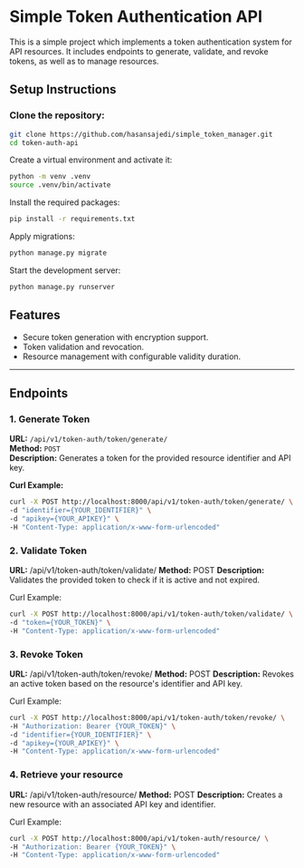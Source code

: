 # Simple Token Authentication API

This is a simple project which implements a token authentication system for API resources. It includes endpoints to generate, validate, and revoke tokens, as well as to manage resources.

## Setup Instructions

### Clone the repository:
```bash
git clone https://github.com/hasansajedi/simple_token_manager.git
cd token-auth-api
```
Create a virtual environment and activate it:
```bash
python -m venv .venv
source .venv/bin/activate
```

Install the required packages:
```bash
pip install -r requirements.txt
```

Apply migrations:
```bash
python manage.py migrate
```

Start the development server:
```bash
python manage.py runserver
```

## Features

- Secure token generation with encryption support.
- Token validation and revocation.
- Resource management with configurable validity duration.

---

## Endpoints

### 1. Generate Token
**URL:** `/api/v1/token-auth/token/generate/`  
**Method:** `POST`  
**Description:** Generates a token for the provided resource identifier and API key.  

**Curl Example:**
```bash
curl -X POST http://localhost:8000/api/v1/token-auth/token/generate/ \
-d "identifier={YOUR_IDENTIFIER}" \
-d "apikey={YOUR_APIKEY}" \
-H "Content-Type: application/x-www-form-urlencoded"
```

### 2. Validate Token

**URL:** /api/v1/token-auth/token/validate/
**Method:** POST
**Description:** Validates the provided token to check if it is active and not expired.

Curl Example:
```bash
curl -X POST http://localhost:8000/api/v1/token-auth/token/validate/ \
-d "token={YOUR_TOKEN}" \
-H "Content-Type: application/x-www-form-urlencoded"
```

### 3. Revoke Token

**URL:** /api/v1/token-auth/token/revoke/
**Method:** POST
**Description:** Revokes an active token based on the resource's identifier and API key.

Curl Example:
```bash
curl -X POST http://localhost:8000/api/v1/token-auth/token/revoke/ \
-H "Authorization: Bearer {YOUR_TOKEN}" \
-d "identifier={YOUR_IDENTIFIER}" \
-d "apikey={YOUR_APIKEY}" \
-H "Content-Type: application/x-www-form-urlencoded"
```

### 4. Retrieve your resource

**URL:** /api/v1/token-auth/resource/
**Method:** POST
**Description:** Creates a new resource with an associated API key and identifier.

Curl Example:
```bash
curl -X POST http://localhost:8000/api/v1/token-auth/resource/ \ 
-H "Authorization: Bearer {YOUR_TOKEN}" \ 
-H "Content-Type: application/x-www-form-urlencoded"
```